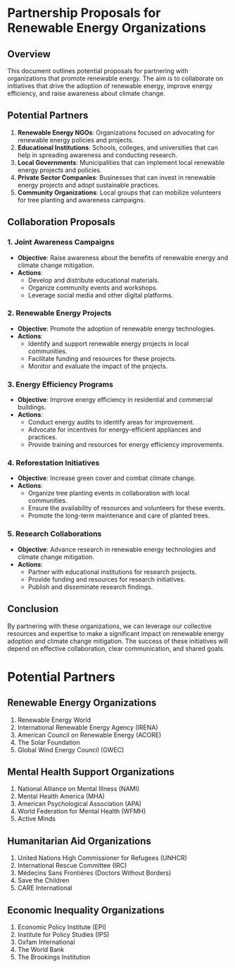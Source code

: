 # Partnership Proposals for Renewable Energy Organizations

## Overview
This document outlines potential proposals for partnering with organizations that promote renewable energy. The aim is to collaborate on initiatives that drive the adoption of renewable energy, improve energy efficiency, and raise awareness about climate change.

## Potential Partners
1. **Renewable Energy NGOs**: Organizations focused on advocating for renewable energy policies and projects.
2. **Educational Institutions**: Schools, colleges, and universities that can help in spreading awareness and conducting research.
3. **Local Governments**: Municipalities that can implement local renewable energy projects and policies.
4. **Private Sector Companies**: Businesses that can invest in renewable energy projects and adopt sustainable practices.
5. **Community Organizations**: Local groups that can mobilize volunteers for tree planting and awareness campaigns.

## Collaboration Proposals
### 1. Joint Awareness Campaigns
- **Objective**: Raise awareness about the benefits of renewable energy and climate change mitigation.
- **Actions**:
  - Develop and distribute educational materials.
  - Organize community events and workshops.
  - Leverage social media and other digital platforms.

### 2. Renewable Energy Projects
- **Objective**: Promote the adoption of renewable energy technologies.
- **Actions**:
  - Identify and support renewable energy projects in local communities.
  - Facilitate funding and resources for these projects.
  - Monitor and evaluate the impact of the projects.

### 3. Energy Efficiency Programs
- **Objective**: Improve energy efficiency in residential and commercial buildings.
- **Actions**:
  - Conduct energy audits to identify areas for improvement.
  - Advocate for incentives for energy-efficient appliances and practices.
  - Provide training and resources for energy efficiency improvements.

### 4. Reforestation Initiatives
- **Objective**: Increase green cover and combat climate change.
- **Actions**:
  - Organize tree planting events in collaboration with local communities.
  - Ensure the availability of resources and volunteers for these events.
  - Promote the long-term maintenance and care of planted trees.

### 5. Research Collaborations
- **Objective**: Advance research in renewable energy technologies and climate change mitigation.
- **Actions**:
  - Partner with educational institutions for research projects.
  - Provide funding and resources for research initiatives.
  - Publish and disseminate research findings.

## Conclusion
By partnering with these organizations, we can leverage our collective resources and expertise to make a significant impact on renewable energy adoption and climate change mitigation. The success of these initiatives will depend on effective collaboration, clear communication, and shared goals.

# Potential Partners

## Renewable Energy Organizations
1. Renewable Energy World
2. International Renewable Energy Agency (IRENA)
3. American Council on Renewable Energy (ACORE)
4. The Solar Foundation
5. Global Wind Energy Council (GWEC)

## Mental Health Support Organizations
1. National Alliance on Mental Illness (NAMI)
2. Mental Health America (MHA)
3. American Psychological Association (APA)
4. World Federation for Mental Health (WFMH)
5. Active Minds

## Humanitarian Aid Organizations
1. United Nations High Commissioner for Refugees (UNHCR)
2. International Rescue Committee (IRC)
3. Médecins Sans Frontières (Doctors Without Borders)
4. Save the Children
5. CARE International

## Economic Inequality Organizations
1. Economic Policy Institute (EPI)
2. Institute for Policy Studies (IPS)
3. Oxfam International
4. The World Bank
5. The Brookings Institution
